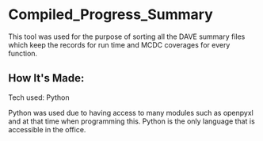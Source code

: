 # Compiled_Progress_Summary

This tool was used for the purpose of sorting all the DAVE summary files which keep the records for run time and MCDC coverages for every function.

## How It's Made:
Tech used: Python

Python was used due to having access to many modules such as openpyxl and at that time when programming this. Python is the only language that is accessible in the office.
